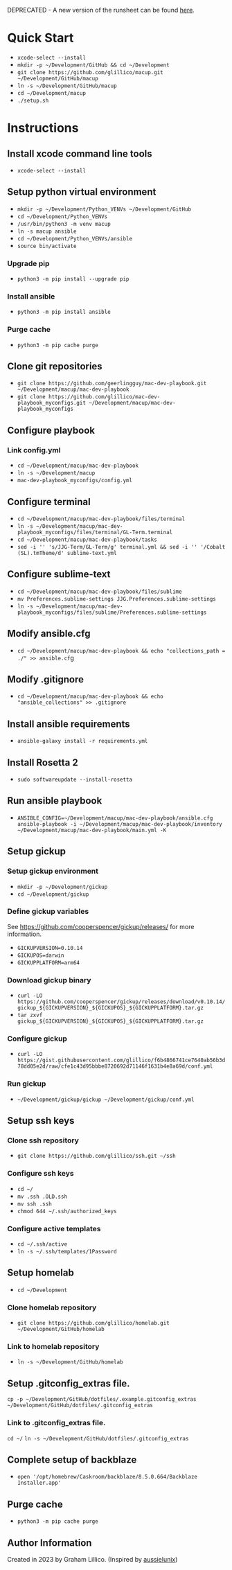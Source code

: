 DEPRECATED - A new version of the runsheet can be found [here](https://gist.github.com/glillico/a64c73478eb4fd194204412691f06a79).

# Quick Start
* `xcode-select --install`
* `mkdir -p ~/Development/GitHub && cd ~/Development`
* `git clone https://github.com/glillico/macup.git ~/Development/GitHub/macup`
* `ln -s ~/Development/GitHub/macup`
* `cd ~/Development/macup`
* `./setup.sh`

# Instructions
## Install xcode command line tools
* `xcode-select --install`

## Setup python virtual environment
* `mkdir -p ~/Development/Python_VENVs ~/Development/GitHub`
* `cd ~/Development/Python_VENVs`
* `/usr/bin/python3 -m venv macup`
* `ln -s macup ansible`
* `cd ~/Development/Python_VENVs/ansible`
* `source bin/activate`
### Upgrade pip
* `python3 -m pip install --upgrade pip`
### Install ansible
* `python3 -m pip install ansible`
### Purge cache
* `python3 -m pip cache purge`

## Clone git repositories
* `git clone https://github.com/geerlingguy/mac-dev-playbook.git ~/Development/macup/mac-dev-playbook`
* `git clone https://github.com/glillico/mac-dev-playbook_myconfigs.git ~/Development/macup/mac-dev-playbook_myconfigs`

## Configure playbook
### Link config.yml
* `cd ~/Development/macup/mac-dev-playbook`
* `ln -s ~/Development/macup`
* `mac-dev-playbook_myconfigs/config.yml`

## Configure terminal
* `cd ~/Development/macup/mac-dev-playbook/files/terminal`
* `ln -s ~/Development/macup/mac-dev-playbook_myconfigs/files/terminal/GL-Term.terminal`
* `cd ~/Development/macup/mac-dev-playbook/tasks`
* `sed -i '' 's/JJG-Term/GL-Term/g' terminal.yml && sed -i '' '/Cobalt (SL).tmTheme/d' sublime-text.yml`

## Configure sublime-text
* `cd ~/Development/macup/mac-dev-playbook/files/sublime`
* `mv Preferences.sublime-settings JJG.Preferences.sublime-settings`
* `ln -s ~/Development/macup/mac-dev-playbook_myconfigs/files/sublime/Preferences.sublime-settings`

## Modify ansible.cfg
* `cd ~/Development/macup/mac-dev-playbook && echo "collections_path = ./" >> ansible.cf`g

## Modify .gitignore
* `cd ~/Development/macup/mac-dev-playbook && echo "ansible_collections" >> .gitignore`

## Install ansible requirements
* `ansible-galaxy install -r requirements.yml`

## Install Rosetta 2
* `sudo softwareupdate --install-rosetta`

## Run ansible playbook
* `ANSIBLE_CONFIG=~/Development/macup/mac-dev-playbook/ansible.cfg ansible-playbook -i ~/Development/macup/mac-dev-playbook/inventory ~/Development/macup/mac-dev-playbook/main.yml -K`

## Setup gickup
### Setup gickup environment
* `mkdir -p ~/Development/gickup`
* `cd ~/Development/gickup`
### Define gickup variables

See https://github.com/cooperspencer/gickup/releases/ for more information.

* `GICKUPVERSION=0.10.14`
* `GICKUPOS=darwin`
* `GICKUPPLATFORM=arm64`
### Download gickup binary
* `curl -LO https://github.com/cooperspencer/gickup/releases/download/v0.10.14/gickup_${GICKUPVERSION}_${GICKUPOS}_${GICKUPPLATFORM}.tar.gz`
* `tar zxvf gickup_${GICKUPVERSION}_${GICKUPOS}_${GICKUPPLATFORM}.tar.gz`
### Configure gickup
* `curl -LO https://gist.githubusercontent.com/glillico/f6b4866741ce7640ab56b3d78dd05e2d/raw/cfe1c43d95bbbe8720692d71146f1631b4e8a69d/conf.yml`
### Run gickup
* `~/Development/gickup/gickup ~/Development/gickup/conf.yml`

## Setup ssh keys
### Clone ssh repository
* `git clone https://github.com/glillico/ssh.git ~/ssh`
### Configure ssh keys
* `cd ~/`
* `mv .ssh .OLD.ssh`
* `mv ssh .ssh`
* `chmod 644 ~/.ssh/authorized_keys`
### Configure active templates
* `cd ~/.ssh/active`
* `ln -s ~/.ssh/templates/1Password`

## Setup homelab
* `cd ~/Development`
### Clone homelab repository
* `git clone https://github.com/glillico/homelab.git ~/Development/GitHub/homelab`
### Link to homelab repository
* `ln -s ~/Development/GitHub/homelab`

## Setup .gitconfig_extras file.
`cp -p ~/Development/GitHub/dotfiles/.example.gitconfig_extras ~/Development/GitHub/dotfiles/.gitconfig_extras`
### Link to .gitconfig_extras file.
`cd ~/`
`ln -s ~/Development/GitHub/dotfiles/.gitconfig_extras`

## Complete setup of backblaze
* `open '/opt/homebrew/Caskroom/backblaze/8.5.0.664/Backblaze Installer.app'`

## Purge cache
* `python3 -m pip cache purge`

## Author Information

Created in 2023 by Graham Lillico. (Inspired by [aussielunix](https://gist.github.com/aussielunix/fb1ef2d906183604e3268aa86353bcb3))
